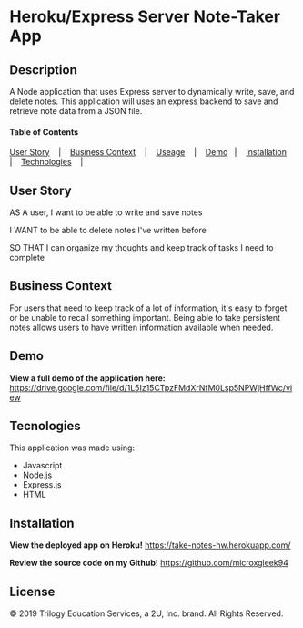 # Heroku/Express Server Note-Taker App

## Description
A Node application that uses Express server to dynamically write, save, and delete notes. This application will uses an express backend to save and retrieve note data from a JSON file.

#### Table of Contents

[User Story](#userstory) &nbsp;&nbsp; | &nbsp;&nbsp; [Business Context](#businesscontext) &nbsp;&nbsp; | &nbsp;&nbsp; [Useage](#useage) &nbsp;&nbsp; | &nbsp;&nbsp; [Demo](#demo) &nbsp;&nbsp;| &nbsp;&nbsp; [Installation](#installation) &nbsp;&nbsp; | &nbsp;&nbsp; [Technologies](#technologies) &nbsp;&nbsp; | &nbsp;&nbsp; 

## User Story
AS A user, I want to be able to write and save notes

I WANT to be able to delete notes I've written before

SO THAT I can organize my thoughts and keep track of tasks I need to complete

## Business Context
For users that need to keep track of a lot of information, it's easy to forget or be unable to recall something important. Being able to take persistent notes allows users to have written information available when needed.

## Demo
**View a full demo of the application here:** 
https://drive.google.com/file/d/1L5Iz15CTpzFMdXrNfM0Lsp5NPWjHffWc/view

## Tecnologies
This application was made using:
- Javascript
- Node.js
- Express.js
- HTML

## Installation
**View the deployed app on Heroku!** https://take-notes-hw.herokuapp.com/

**Review the source code on my Github!** https://github.com/microxgleek94


## License
© 2019 Trilogy Education Services, a 2U, Inc. brand. All Rights Reserved.





